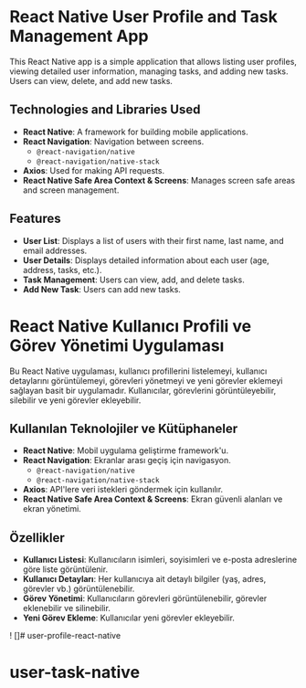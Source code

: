 # React Native User Profile and Task Management App

This React Native app is a simple application that allows listing user profiles, viewing detailed user information, managing tasks, and adding new tasks. Users can view, delete, and add new tasks.

## Technologies and Libraries Used

- **React Native**: A framework for building mobile applications.
- **React Navigation**: Navigation between screens.
  - `@react-navigation/native`
  - `@react-navigation/native-stack`
- **Axios**: Used for making API requests.
- **React Native Safe Area Context & Screens**: Manages screen safe areas and screen management.

## Features

- **User List**: Displays a list of users with their first name, last name, and email addresses.
- **User Details**: Displays detailed information about each user (age, address, tasks, etc.).
- **Task Management**: Users can view, add, and delete tasks.
- **Add New Task**: Users can add new tasks.

# React Native Kullanıcı Profili ve Görev Yönetimi Uygulaması

Bu React Native uygulaması, kullanıcı profillerini listelemeyi, kullanıcı detaylarını görüntülemeyi, görevleri yönetmeyi ve yeni görevler eklemeyi sağlayan basit bir uygulamadır. Kullanıcılar, görevlerini görüntüleyebilir, silebilir ve yeni görevler ekleyebilir.

## Kullanılan Teknolojiler ve Kütüphaneler

- **React Native**: Mobil uygulama geliştirme framework'u.
- **React Navigation**: Ekranlar arası geçiş için navigasyon.
  - `@react-navigation/native`
  - `@react-navigation/native-stack`
- **Axios**: API'lere veri istekleri göndermek için kullanılır.
- **React Native Safe Area Context & Screens**: Ekran güvenli alanları ve ekran yönetimi.

## Özellikler

- **Kullanıcı Listesi**: Kullanıcıların isimleri, soyisimleri ve e-posta adreslerine göre liste görüntülenir.
- **Kullanıcı Detayları**: Her kullanıcıya ait detaylı bilgiler (yaş, adres, görevler vb.) görüntülenebilir.
- **Görev Yönetimi**: Kullanıcıların görevleri görüntülenebilir, görevler eklenebilir ve silinebilir.
- **Yeni Görev Ekleme**: Kullanıcılar yeni görevler ekleyebilir.

! []# user-profile-react-native
# user-task-native
